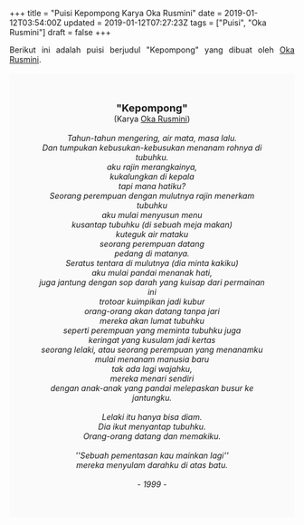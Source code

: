 +++
title = "Puisi Kepompong Karya Oka Rusmini"
date = 2019-01-12T03:54:00Z
updated = 2019-01-12T07:27:23Z
tags = ["Puisi", "Oka Rusmini"]
draft = false
+++

<div dir="ltr" style="text-align: left;" trbidi="on"><div style="text-align: justify;">Berikut ini adalah puisi berjudul "Kepompong" yang dibuat oleh <a href="https://ensiklopedia.kemdikbud.go.id/sastra/artikel/Oka_Rusmini" target="_blank">Oka Rusmini</a>. </div><br /><div style="background: #FAFAFA; font-size: 14px; height: auto; margin: 0 auto; padding: 50px; text-align: center; width: auto;"><span style="font-size: 18px;"><b>"Kepompong"</b></span><br />(Karya <a href="https://www.sekata.web.id/tags/oka-rusmini" target="_blank">Oka Rusmini</a>) <br /><br /><i>Tahun-tahun mengering, air mata, masa lalu.<br />Dan tumpukan kebusukan-kebusukan menanam rohnya di tubuhku.<br />aku rajin merangkainya,<br />kukalungkan di kepala<br />tapi mana hatiku?<br />Seorang perempuan dengan mulutnya rajin menerkam tubuhku<br />aku mulai menyusun menu<br />kusantap tubuhku (di sebuah meja makan)<br />kuteguk air mataku<br />seorang perempuan datang<br />pedang di matanya.<br />Seratus tentara di mulutnya (dia minta kakiku)<br />aku mulai pandai menanak hati,<br />juga jantung dengan sop darah yang kuisap dari permainan ini<br />trotoar kuimpikan jadi kubur<br />orang-orang akan datang tanpa jari<br />mereka akan lumat tubuhku<br />seperti perempuan yang meminta tubuhku juga<br />keringat yang kusulam jadi kertas<br />seorang lelaki, atau seorang perempuan yang menanamku<br />mulai menanam manusia baru<br />tak ada lagi wajahku,<br />mereka menari sendiri<br />dengan anak-anak yang pandai melepaskan busur ke jantungku.<br /><br />Lelaki itu hanya bisa diam.<br />Dia ikut menyantap tubuhku.<br />Orang-orang datang dan memakiku.<br /><br />''Sebuah pementasan kau mainkan lagi''<br />mereka menyulam darahku di atas batu.<br /><br />- 1999 -</i> </div></div>
